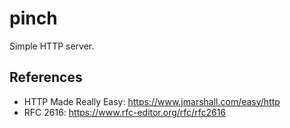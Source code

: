 # pinch

Simple HTTP server.

## References
- HTTP Made Really Easy: https://www.jmarshall.com/easy/http
- RFC 2616: https://www.rfc-editor.org/rfc/rfc2616
